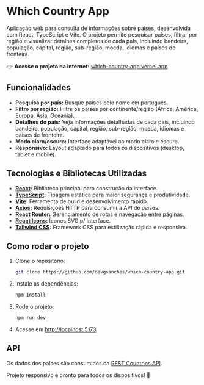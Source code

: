 # Which Country App

Aplicação web para consulta de informações sobre países, desenvolvida com React, TypeScript e Vite. O projeto permite pesquisar países, filtrar por região e visualizar detalhes completos de cada país, incluindo bandeira, população, capital, região, sub-região, moeda, idiomas e países de fronteira.

👉 **Acesse o projeto na internet:** [which-country-app.vercel.app](https://which-country-app.vercel.app/)
## Funcionalidades

- **Pesquisa por país:** Busque países pelo nome em português.
- **Filtro por região:** Filtre os países por continente/região (África, América, Europa, Ásia, Oceania).
- **Detalhes do país:** Veja informações detalhadas de cada país, incluindo bandeira, população, capital, região, sub-região, moeda, idiomas e países de fronteira.
- **Modo claro/escuro:** Interface adaptável ao modo claro e escuro.
- **Responsivo:** Layout adaptado para todos os dispositivos (desktop, tablet e mobile).

## Tecnologias e Bibliotecas Utilizadas

- **[React](https://react.dev/):** Biblioteca principal para construção da interface.
- **[TypeScript](https://www.typescriptlang.org/):** Tipagem estática para maior segurança e produtividade.
- **[Vite](https://vitejs.dev/):** Ferramenta de build e desenvolvimento rápido.
- **[Axios](https://axios-http.com/):** Requisições HTTP para consumir a API de países.
- **[React Router](https://reactrouter.com/):** Gerenciamento de rotas e navegação entre páginas.
- **[React Icons](https://react-icons.github.io/react-icons/):** Ícones SVG p/ interface.
- **[Tailwind CSS](https://tailwindcss.com/):** Framework CSS para estilização rápida e responsiva.

## Como rodar o projeto

1. Clone o repositório:
   ```bash
   git clone https://github.com/devgsanches/which-country-app.git
   ```
2. Instale as dependências:
   ```bash
   npm install
   ```
3. Rode o projeto:
   ```bash
   npm run dev
   ```
4. Acesse em [http://localhost:5173](http://localhost:5173)

## API

Os dados dos países são consumidos da [REST Countries API](https://restcountries.com/).

Projeto responsivo e pronto para todos os dispositivos! 🚀
